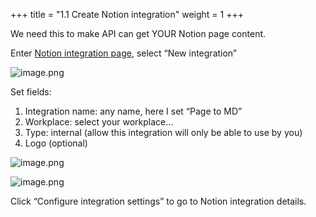 +++
title = "1.1 Create Notion integration"
weight = 1
+++


We need this to make API can get YOUR Notion page content.


Enter [Notion integration page](https://www.notion.so/profile/integrations), select “New integration”


![image.png](/images/002-ii-level-1-notion-to-md/001-1-setup-notion-integration/4-525412-image.png)


Set fields:

1. Integration name: any name, here I set “Page to MD”
2. Workplace: select your workplace…
3. Type: internal (allow this integration will only be able to use by you)
4. Logo (optional)

![image.png](/images/002-ii-level-1-notion-to-md/001-1-setup-notion-integration/4-132970-image.png)


![image.png](/images/002-ii-level-1-notion-to-md/001-1-setup-notion-integration/4-944952-image.png)


Click “Configure integration settings” to go to Notion integration details.


